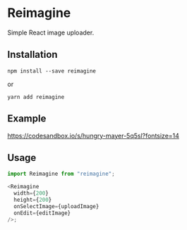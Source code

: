 # Reimagine

Simple React image uploader.

## Installation

`npm install --save reimagine`

or

`yarn add reimagine`

## Example
https://codesandbox.io/s/hungry-mayer-5q5sl?fontsize=14

## Usage

```javascript
import Reimagine from "reimagine";

<Reimagine
  width={200}
  height={200}
  onSelectImage={uploadImage}
  onEdit={editImage}
/>;
```
